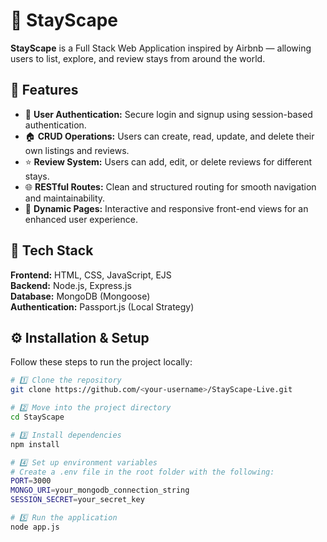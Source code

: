 # 🏡 StayScape 

**StayScape** is a Full Stack Web Application inspired by Airbnb — allowing users to list, explore, and review stays from around the world.



## 🚀 Features

- 🧾 **User Authentication:** Secure login and signup using session-based authentication.
- 🏠 **CRUD Operations:** Users can create, read, update, and delete their own listings and reviews.
- ⭐ **Review System:** Users can add, edit, or delete reviews for different stays.
- 🌐 **RESTful Routes:** Clean and structured routing for smooth navigation and maintainability.
- 💬 **Dynamic Pages:** Interactive and responsive front-end views for an enhanced user experience.



## 🧩 Tech Stack

**Frontend:** HTML, CSS, JavaScript, EJS  
**Backend:** Node.js, Express.js  
**Database:** MongoDB (Mongoose)  
**Authentication:** Passport.js (Local Strategy)



## ⚙️ Installation & Setup

Follow these steps to run the project locally:

```bash
# 1️⃣ Clone the repository
git clone https://github.com/<your-username>/StayScape-Live.git

# 2️⃣ Move into the project directory
cd StayScape

# 3️⃣ Install dependencies
npm install

# 4️⃣ Set up environment variables
# Create a .env file in the root folder with the following:
PORT=3000
MONGO_URI=your_mongodb_connection_string
SESSION_SECRET=your_secret_key

# 5️⃣ Run the application
node app.js
